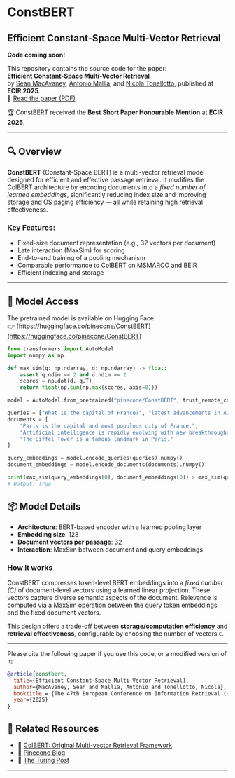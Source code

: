 # ConstBERT  
## Efficient Constant-Space Multi-Vector Retrieval

**Code coming soon!**

This repository contains the source code for the paper:  
**Efficient Constant-Space Multi-Vector Retrieval**  
by [Sean MacAvaney](https://macavaney.us/), [Antonio Mallia](https://antoniomallia.it), and [Nicola Tonellotto](https://tonellotto.github.io/), published at **ECIR 2025**.  
📄 [Read the paper (PDF)](./ConstBERT.pdf)

🏆 ConstBERT received the **Best Short Paper Honourable Mention** at **ECIR 2025**.

---

## 🔍 Overview

**ConstBERT** (Constant-Space BERT) is a multi-vector retrieval model designed for efficient and effective passage retrieval. It modifies the ColBERT architecture by encoding documents into a *fixed number of learned embeddings*, significantly reducing index size and improving storage and OS paging efficiency — all while retaining high retrieval effectiveness.

### Key Features:
- Fixed-size document representation (e.g., 32 vectors per document)
- Late interaction (MaxSim) for scoring
- End-to-end training of a pooling mechanism
- Comparable performance to ColBERT on MSMARCO and BEIR
- Efficient indexing and storage

---

## 🔗 Model Access

The pretrained model is available on Hugging Face:  
👉 [https://huggingface.co/pinecone/ConstBERT](https://huggingface.co/pinecone/ConstBERT)

```python
from transformers import AutoModel
import numpy as np

def max_sim(q: np.ndarray, d: np.ndarray) -> float:
    assert q.ndim == 2 and d.ndim == 2
    scores = np.dot(d, q.T)
    return float(np.sum(np.max(scores, axis=0)))

model = AutoModel.from_pretrained("pinecone/ConstBERT", trust_remote_code=True)

queries = ["What is the capital of France?", "latest advancements in AI"]
documents = [
    "Paris is the capital and most populous city of France.",
    "Artificial intelligence is rapidly evolving with new breakthroughs.",
    "The Eiffel Tower is a famous landmark in Paris."
]

query_embeddings = model.encode_queries(queries).numpy()
document_embeddings = model.encode_documents(documents).numpy()

print(max_sim(query_embeddings[0], document_embeddings[0]) > max_sim(query_embeddings[0], document_embeddings[1]))
# Output: True
```

## 📦 Model Details

- **Architecture**: BERT-based encoder with a learned pooling layer  
- **Embedding size**: 128  
- **Document vectors per passage**: 32  
- **Interaction**: MaxSim between document and query embeddings

### How it works

ConstBERT compresses token-level BERT embeddings into a *fixed number (C)* of document-level vectors using a learned linear projection. These vectors capture diverse semantic aspects of the document. Relevance is computed via a MaxSim operation between the query token embeddings and the fixed document vectors.

This design offers a trade-off between **storage/computation efficiency** and **retrieval effectiveness**, configurable by choosing the number of vectors `C`.

---

Please cite the following paper if you use this code, or a modified version of it:
```bibtex
@article{constbert,
  title={Efficient Constant-Space Multi-Vector Retrieval},
  author={MacAvaney, Sean and Mallia, Antonio and Tonellotto, Nicola},
  booktitle = {The 47th European Conference on Information Retrieval ({ECIR})},
  year={2025}
}
```

## 📎 Related Resources

- 🔬 [ColBERT: Original Multi-vector Retrieval Framework](https://github.com/stanford-futuredata/ColBERT)  
- 📝 [Pinecone Blog](https://www.pinecone.io/blog/cascading-retrieval-with-multi-vector-representations/)  
- 🔗 [The Turing Post](https://www.turingpost.com/p/bert)
---

